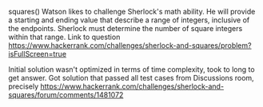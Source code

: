 squares()
Watson likes to challenge Sherlock's math ability. He will provide a starting and ending value that describe a range of integers, inclusive of the endpoints. Sherlock must determine the number of square integers within that range.
Link to question https://www.hackerrank.com/challenges/sherlock-and-squares/problem?isFullScreen=true

Initial solution wasn't optimized in terms of time complexity, took to long to get answer. Got solution that passed all test cases from Discussions room, precisely https://www.hackerrank.com/challenges/sherlock-and-squares/forum/comments/1481072